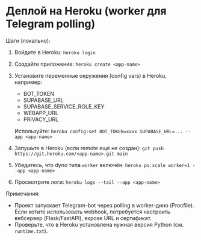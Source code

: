 # Деплой на Heroku (worker для Telegram polling)

Шаги (локально):

1. Войдите в Heroku: `heroku login`
2. Создайте приложение: `heroku create <app-name>`
3. Установите переменные окружения (config vars) в Heroku, например:
   - BOT_TOKEN
   - SUPABASE_URL
   - SUPABASE_SERVICE_ROLE_KEY
   - WEBAPP_URL
   - PRIVACY_URL

   Используйте: `heroku config:set BOT_TOKEN=xxxx SUPABASE_URL=... --app <app-name>`

4. Запушьте в Heroku (если remote ещё не создан):
   `git push https://git.heroku.com/<app-name>.git main`

5. Убедитесь, что dyno типа `worker` включён:
   `heroku ps:scale worker=1 --app <app-name>`

6. Просмотрите логи:
   `heroku logs --tail --app <app-name>`

Примечания:
- Проект запускает Telegram-bot через polling в worker-дино (Procfile). Если хотите использовать webhook, потребуется настроить вебсервер (Flask/FastAPI), expose URL и сертификат.
- Проверьте, что в Heroku установлена нужная версия Python (см. `runtime.txt`).
